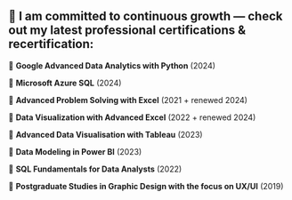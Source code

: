 ##  🚀 I am committed to continuous growth — check out my latest professional certifications & recertification:


🔹 **Google Advanced Data Analytics with Python** (2024)

🔹 **Microsoft Azure SQL** (2024)

🔹 **Advanced Problem Solving with Excel** (2021 + renewed 2024)

🔹 **Data Visualization with Advanced Excel** (2022 + renewed 2024)

🔹 **Advanced Data Visualisation with Tableau** (2023)

🔹 **Data Modeling in Power BI** (2023)

🔹 **SQL Fundamentals for Data Analysts** (2022)

🔹 **Postgraduate Studies in Graphic Design with the focus on UX/UI** (2019)


